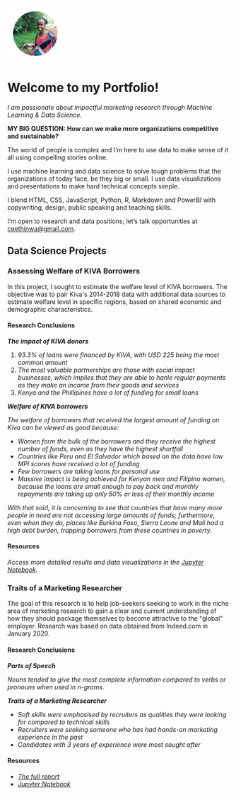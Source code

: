 <img src="resources/img/profile.svg"
       alt="Cynthia profile" width="25%" />

# Welcome to my Portfolio!

*I am passionate about impactful marketing research through Machine Learning & Data Science.*

**MY BIG QUESTION: How can we make more organizations competitive and sustainable?**

The world of people is complex and I’m here to use data to make sense of it all using compelling stories online.

I use machine learning and data science to solve tough problems that the organizations of today face, be they big or small. I use data visualizations and presentations to make hard technical concepts simple.

I blend HTML, CSS, JavaScript, Python, R, Markdown and PowerBI with copywriting, design, public speaking and teaching skills.

I’m open to research and data positions; let’s talk opportunities at [ceethinwa@gmail.com](mailto:ceethinwa@gmail.com).

## Data Science Projects
### Assessing Welfare of KIVA Borrowers

In this project, I sought to estimate the welfare level of KIVA borrowers. The objective was to pair Kiva's 2014-2018 data with additional data sources to estimate welfare level in specific regions, based on shared economic and demographic characteristics.

#### Research Conclusions

***The impact of KIVA donors***

1. *93.3% of loans were financed by KIVA, with USD 225 being the most common amount*
2. *The most valuable partnerships are those with social impact businesses, which implies that they are able to hanle regular payments as they make an income from their goods and services*
3. *Kenya and the Phillipines have a lot of funding for small loans*

***Welfare of KIVA borrowers***

*The welfare of borrowers that received the largest amount of funding on Kiva can be viewed as good because:*

* *Women form the bulk of the borrowers and they receive the highest number of funds, even as they have the highest shortfall*
* *Countries like Peru and El Salvador which based on the data have low MPI scores have received a lot of funding*
* *Few borrowers are taking loans for personal use*
* *Massive impact is being achieved for Kenyan men and Filipino women, because the loans are small enough to pay back and monthly repayments are taking up only 50% or less of their monthly income*

*With that said, it is concerning to see that countries that have many more people in need are not accessing large amounts of funds; furthermore, even when they do, places like Burkina Faso, Sierra Leone and Mali had a high debt burden, trapping borrowers from these countries in poverty.*

#### Resources

*Access more detailed results and data visualizations in the [Jupyter Notebook](https://github.com/CeeThinwa/assignment-1-CeeThinwa/blob/master/KIVA%20Analysis.ipynb).*


### Traits of a Marketing Researcher

The goal of this research is to help job-seekers seeking to work in the niche area of marketing research to gain a clear and current understanding of how they should package themselves to become attractive to the "global" employer. Research was based on data obtained from Indeed.com in January 2020.

#### Research Conclusions

***Parts of Speech***

*Nouns tended to give the most complete information compared to verbs or pronouns when used in n-grams.*

***Traits of a Marketing Researcher***

* *Soft skills were emphasised by recruiters as qualities they were looking for compared to technical skills*
* *Recruiters were seeking someone who has had hands-on marketing experience in the past*
* *Candidates with 3 years of experience were most sought after*

#### Resources

* *[The full report](https://drive.google.com/file/d/1UTNIz8CHg2-bXxo5Sb540aXk--q6ZEza/view?usp=sharing)*
* *[Jupyter Notebook](https://github.com/CeeThinwa/MyLittleScraper/blob/master/EDA-Jan2020.ipynb)*
